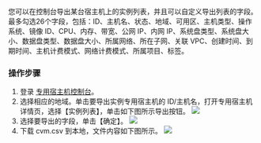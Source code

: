您可以在控制台导出某台宿主机上的实例列表，并且可以自定义导出列表的字段。最多勾选26个字段，包括：ID、主机名、状态、地域、可用区、主机类型、操作系统、镜像 ID、CPU、内存、带宽、公网 IP、内网 IP、系统盘类型、系统盘大小、数据盘类型、数据盘大小、所属网络、所在子网、关联 VPC、创建时间、到期时间、主机计费模式、网络计费模式、所属项目、标签。

### 操作步骤

1. 登录 [专用宿主机控制台](https://console.cloud.tencent.com/cvm/cdh)。
2. 选择相应的地域。单击要导出实例专用宿主机的 ID/主机名，打开专用宿主机详情页，选择【实例列表】，单击如下图所示导出按钮。
![](https://main.qcloudimg.com/raw/4f50ab0959a36b71bd5f47d2cc551262.png)
3. 选择要导出的字段，单击【确定】。
![](https://main.qcloudimg.com/raw/acf144cd8743c5d1241980860351fbce.png)
4. 下载 cvm.csv 到本地，文件内容如下图所示。
![](https://main.qcloudimg.com/raw/1384e6a3432bddb95c29f5b284f37cc6.png)
